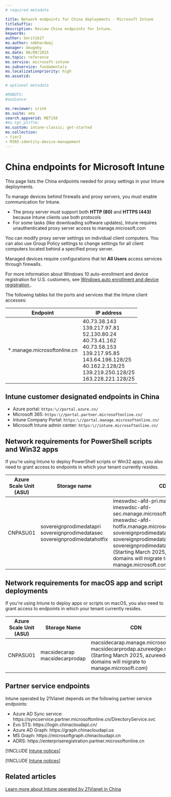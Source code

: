 ```yaml
---
# required metadata

title: Network endpoints for China deployments - Microsoft Intune
titleSuffix: 
description: Review China endpoints for Intune.
keywords:
author: Smritib17
ms.author: smbhardwaj
manager: dougeby
ms.date: 06/09/2025
ms.topic: reference
ms.service: microsoft-intune
ms.subservice: fundamentals
ms.localizationpriority: high
ms.assetid: 

# optional metadata

#ROBOTS:
#audience:

ms.reviewer: srink
ms.suite: ems
search.appverid: MET150
#ms.tgt_pltfrm:
ms.custom: intune-classic; get-started
ms.collection:
- tier2
- M365-identity-device-management
---
```


# China endpoints for Microsoft Intune

This page lists the China endpoints needed for proxy settings in your Intune deployments.

To manage devices behind firewalls and proxy servers, you must enable communication for Intune.

- The proxy server must support both **HTTP (80)** and **HTTPS (443)** because Intune clients use both protocols
- For some tasks (like downloading software updates), Intune requires unauthenticated proxy server access to manage.microsoft.com

You can modify proxy server settings on individual client computers. You can also use Group Policy settings to change settings for all client computers located behind a specified proxy server.

Managed devices require configurations that let **All Users** access services through firewalls.

For more information about Windows 10 auto-enrollment and device registration for U.S. customers, see [Windows auto enrollment and device registration ](../enrollment/windows-enrollment-create-cname.md#windows-auto-enrollment-and-device-registration).  

The following tables list the ports and services that the Intune client accesses:

|**Endpoint**|**IP address**|
|---|---|
|*.manage.microsoftonline.cn | 40.73.38.143<br>139.217.97.81<br>52.130.80.24<br>40.73.41.162<br>40.73.58.153<br>139.217.95.85 <br> 143.64.196.128/25 <br> 40.162.2.128/25 <br> 139.219.250.128/25 <br> 163.228.221.128/25 <br>|

## Intune customer designated endpoints in China

- Azure portal: `https:\//portal.azure.cn/`
- Microsoft 365: `https:\//portal.partner.microsoftonline.cn/`
- Intune Company Portal: `https:\//portal.manage.microsoftonline.cn/`
- Microsoft Intune admin center: `https:\//intune.microsoftonline.cn/`

## Network requirements for PowerShell scripts and Win32 apps  

If you're using Intune to deploy PowerShell scripts or Win32 apps, you also need to grant access to endpoints in which your tenant currently resides.

|Azure Scale Unit (ASU) | Storage name | CDN |
| --- | --- |--- |
|CNPASU01 | sovereignprodimedatapri<br>sovereignprodimedatasec<br>sovereignprodimedatahotfix | imeswdsc-afd-pri.manage.microsoft.com<br>imeswdsc-afd-sec.manage.microsoft.com<br>imeswdsc-afd-hotfix.manage.microsoft.com<br>sovereignprodimedatapri.azureedge.net<br>sovereignprodimedatasec.azureedge.net<br>sovereignprodimedatahotfix.azureedge.net<br>(Starting March 2025, azureedge.net domains will migrate to manage.microsoft.com) |

## Network requirements for macOS app and script deployments

If you're using Intune to deploy apps or scripts on macOS, you also need to grant access to endpoints in which your tenant currently resides. 

|Azure Scale Unit (ASU) | Storage Name | CDN |
| --- | --- |--- |
|CNPASU01| macsidecarap<br>macsidecarprodap |macsidecarap.manage.microsoft.com<br>macsidecarprodap.azureedge.net<br>(Starting March 2025, azureedge.net domains will migrate to manage.microsoft.com) |

## Partner service endpoints

Intune operated by 21Vianet depends on the following partner service endpoints:

- Azure AD Sync service: https:\//syncservice.partner.microsoftonline.cn/DirectoryService.svc
- Evo STS: https:\//login.chinacloudapi.cn/
- Azure AD Graph: https:\//graph.chinacloudapi.us
- MS Graph: https:\//microsoftgraph.chinacloudapi.cn
- ADRS: https:\//enterpriseregistration.partner.microsoftonline.cn

[!INCLUDE [Intune notices](../includes/windows-push-notification-services.md)]

[!INCLUDE [Intune notices](../includes/apple-device-network-information.md)]

## Related articles

[Learn more about Intune operated by 21Vianet in China](china.md)
